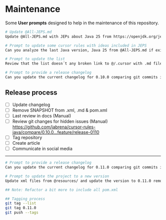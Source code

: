 # Maintenance

Some **User prompts** designed to help in the maintenance of this repository.

```bash
# Update @All-JEPS.md
Update @All-JEPS.md with JEPs about Java 25 from https://openjdk.org/jeps/0

# Prompt to update some cursor rules with ideas included in JEPS
Can you analyze the last Java version, Java 25 from @All-JEPS.md if exist some JEP that it could be possible to be added as example in one of the XML documents from generator project. Only analyze, not create any new example and show a summary from the analysis.

# Prompt to update the list
Review that the list doesn´t any broken link to @/.cursor with .md files

# Prompt to provide a release changelog
Can you update the current changelog for 0.10.0 comparing git commits in relation to 0.9.0 tag. Use  @https://keepachangelog.com/en/1.1.0/  rules
```

## Release process

- [ ] Update changelog
- [ ] Remove SNAPSHOT from .xml, .md & pom.xml
- [ ] Last review in docs (Manual)
- [ ] Review git changes for hidden issues (Manual) https://github.com/jabrena/cursor-rules-java/compare/0.10.0...feature/release-0110
- [ ] Tag repository
- [ ] Create article
- [ ] Communicate in social media

---

```bash
# Prompt to provide a release changelog
Can you update the current changelog for 0.11.0 comparing git commits in relation to 0.10.0 tag. Use  @https://keepachangelog.com/en/1.1.0/  rules

# Prompt to update the project to a new version
Update xml files from @resources/ and update the version to 0.11.0 removing snapshot. Update @pom.xml with the new version 0.11.0 Generate system prompts again with ./mvnw clean install -pl system-prompts-generator

## Note: Refactor a bit more to include all pom.xml

## Tagging process
git tag --list
git tag 0.11.0
git push --tags
```
